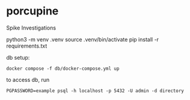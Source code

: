 # porcupine
Spike Investigations

python3 -m venv .venv
source .venv/bin/activate
pip install -r requirements.txt

db setup:
```
docker compose -f db/docker-compose.yml up
```

to access db, run
```
PGPASSWORD=example psql -h localhost -p 5432 -U admin -d directory
```
